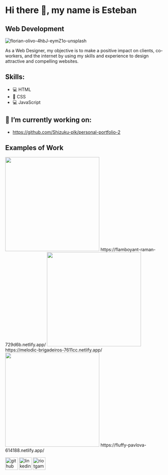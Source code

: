 # Hi there 👋, my name is Esteban
## Web Development
![florian-olivo-4hbJ-eymZ1o-unsplash](https://user-images.githubusercontent.com/99621872/189178596-423d5d65-91e5-40bc-b984-a142f531e1aa.jpg)

As a Web Designer, my objective is to make a positive impact on clients, co-workers, and the internet by using my skills and experience to design attractive and compelling websites. 

## Skills: 
* 💻 HTML 
* 🎨 CSS 
* 💻 JavaScript

## 🔭 I’m currently working on:
* https://github.com/Shizuku-plk/personal-portfolio-2

## Examples of Work
<img src="https://user-images.githubusercontent.com/99621872/162271523-39842c38-e9f3-4247-9d87-de56933982d5.jpg" height="300">
https://flamboyant-raman-729d6b.netlify.app/
<img src="https://user-images.githubusercontent.com/99621872/164507829-573795ee-6bbd-4d89-8e59-562279d315ad.jpg" height="300">
https://melodic-brigadeiros-7611cc.netlify.app/
<img src="https://user-images.githubusercontent.com/99621872/162268250-c979b38b-d248-468a-a6e8-9463b7cfe158.jpg" height="300">
https://fluffy-pavlova-614188.netlify.app/

[<img src='https://cdn.jsdelivr.net/npm/simple-icons@3.0.1/icons/github.svg' alt='github' height='40'>](https://github.com/https://github.com/Shizuku-plk)  [<img src='https://cdn.jsdelivr.net/npm/simple-icons@3.0.1/icons/linkedin.svg' alt='linkedin' height='40'>](https://www.linkedin.com/in/https://www.linkedin.com/in/esteban-esquivel-5814171a7?lipi=urn%3Ali%3Apage%3Ad_flagship3_profile_view_base_contact_details%3BLsiEgvBDTNGy0p22WlDsvQ%3D%3D/)  [<img src='https://cdn.jsdelivr.net/npm/simple-icons@3.0.1/icons/riotgames.svg' alt='riotgames' height='40'>](Shizuku#plk)  


